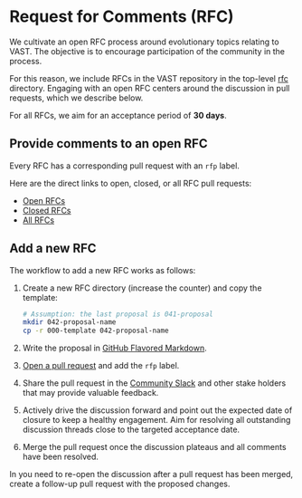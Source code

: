 # Request for Comments (RFC)

We cultivate an open RFC process around evolutionary topics relating to VAST.
The objective is to encourage participation of the community in the process.

For this reason, we include RFCs in the VAST repository in the top-level
[rfc][rfc-dir] directory. Engaging with an open RFC centers around the
discussion in pull requests, which we describe below.

[rfc-dir]: https://github.com/tenzir/vast/tree/main/rfc

For all RFCs, we aim for an acceptance period of **30 days**.

## Provide comments to an open RFC

Every RFC has a corresponding pull request with an `rfp` label.

Here are the direct links to open, closed, or all RFC pull requests:

- [Open RFCs][open-rfcs]
- [Closed RFCs][closed-rfcs]
- [All RFCs][all-rfcs]

[all-rfcs]: https://github.com/tenzir/vast/pulls?q=is%3Apr+label%3Arfc
[open-rfcs]: https://github.com/tenzir/vast/pulls?q=is%3Apr+is%3Aopen+label%3Arfc
[closed-rfcs]: https://github.com/tenzir/vast/pulls?q=is%3Apr+label%3Arfc+is%3Aclosed

## Add a new RFC

The workflow to add a new RFC works as follows:

1. Create a new RFC directory (increase the counter) and copy the template:
   ```bash
   # Assumption: the last proposal is 041-proposal
   mkdir 042-proposal-name
   cp -r 000-template 042-proposal-name
   ```

2. Write the proposal in [GitHub Flavored Markdown](https://github.github.com/gfm/).

3. [Open a pull request][vast-prs] and add the `rfp` label.

4. Share the pull request in the [Community Slack](http://slack.tenzir.com) and
   other stake holders that may provide valuable feedback.

5. Actively drive the discussion forward and point out the expected date of
   closure to keep a healthy engagement. Aim for resolving all outstanding
   discussion threads close to the targeted acceptance date.

6. Merge the pull request once the discussion plateaus and all comments have
   been resolved.

In you need to re-open the discussion after a pull request has been merged,
create a follow-up pull request with the proposed changes.

[vast-prs]: https://github.com/tenzir/vast/pulls
